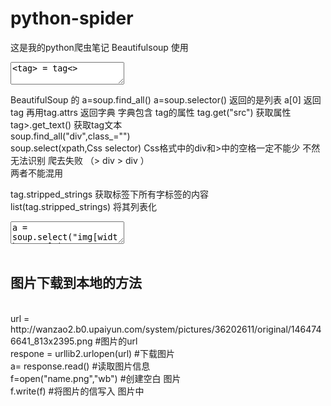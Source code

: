 # python-spider
这是我的python爬虫笔记
Beautifulsoup 使用 </br>
<textarea><tag> = tag<> </textarea></br>
 BeautifulSoup 的 a=soup.find_all() a=soup.selector() 返回的是列表 a[0] 返回tag 再用tag.attrs 返回字典 
字典包含 tag的属性
tag.get("src")  获取属性 </br>
tag>.get_text() 获取tag文本</br>
soup.find_all("div",class_="") </br>
soup.select(xpath,Css selector) Css格式中的div和>中的空格一定不能少 不然无法识别 爬去失败 （>  div  >  div ）  </br>
两者不能混用</br>

tag.stripped_strings 获取标签下所有字标签的内容</br>
list(tag.stripped_strings) 将其列表化</br>
<textarea>a = soup.select("img[width="200"]")</textarea></br>
</br>

<h2>图片下载到本地的方法 </h2></br>
url = http://wanzao2.b0.upaiyun.com/system/pictures/36202611/original/1464746641_813x2395.png      #图片的url</br>
respone = urllib2.urlopen(url)   #下载图片</br>
a= response.read()    #读取图片信息</br>
f=open("name.png","wb")       #创建空白 图片 </br>
f.write(f)          #将图片的信写入 图片中     </br>
